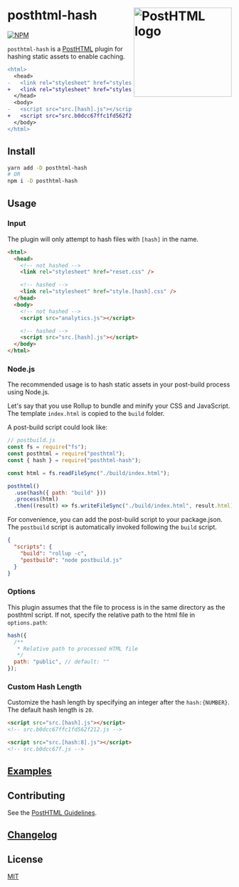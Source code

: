 # posthtml-hash <img align="right" width="220" height="200" title="PostHTML logo" src="http://posthtml.github.io/posthtml/logo.svg">

[![NPM][npm]][npm-url]

`posthtml-hash` is a [PostHTML](https://github.com/posthtml/posthtml) plugin for hashing static assets to enable caching.

```diff
<html>
  <head>
-   <link rel="stylesheet" href="styles.[hash].css" />
+   <link rel="stylesheet" href="styles.9a6cf95c41e87b9dc102.css" />
  </head>
  <body>
-   <script src="src.[hash].js"></script>
+   <script src="src.b0dcc67ffc1fd562f212.js"></script>
  </body>
</html>
```

## Install

```bash
yarn add -D posthtml-hash
# OR
npm i -D posthtml-hash
```

## Usage

### Input

The plugin will only attempt to hash files with `[hash]` in the name.

```html
<html>
  <head>
    <!-- not hashed -->
    <link rel="stylesheet" href="reset.css" />

    <!-- hashed -->
    <link rel="stylesheet" href="style.[hash].css" />
  </head>
  <body>
    <!-- not hashed -->
    <script src="analytics.js"></script>

    <!-- hashed -->
    <script src="src.[hash].js"></script>
  </body>
</html>
```

### Node.js

The recommended usage is to hash static assets in your post-build process using Node.js.

Let's say that you use Rollup to bundle and minify your CSS and JavaScript. The template `index.html` is copied to the `build` folder.

A post-build script could look like:

```js
// postbuild.js
const fs = require("fs");
const posthtml = require("posthtml");
const { hash } = require("posthtml-hash");

const html = fs.readFileSync("./build/index.html");

posthtml()
  .use(hash({ path: "build" }))
  .process(html)
  .then((result) => fs.writeFileSync("./build/index.html", result.html));
```

For convenience, you can add the post-build script to your package.json. The `postbuild` script is automatically invoked following the `build` script.

```json
{
  "scripts": {
    "build": "rollup -c",
    "postbuild": "node postbuild.js"
  }
}
```

### Options

This plugin assumes that the file to process is in the same directory as the posthtml script. If not, specify the relative path to the html file in `options.path`:

```js
hash({
  /**
   * Relative path to processed HTML file
   */
  path: "public", // default: ""
});
```

### Custom Hash Length

Customize the hash length by specifying an integer after the `hash:{NUMBER}`. The default hash length is `20`.

```html
<script src="src.[hash].js"></script>
<!-- src.b0dcc67ffc1fd562f212.js -->

<script src="src.[hash:8].js"></script>
<!-- src.b0dcc67f.js -->
```

## [Examples](examples)

## Contributing

See the [PostHTML Guidelines](https://github.com/posthtml/posthtml/tree/master/docs).

## [Changelog](CHANGELOG.md)

## License

[MIT](LICENSE)

[npm]: https://img.shields.io/npm/v/posthtml-hash.svg?color=blue
[npm-url]: https://npmjs.com/package/posthtml-hash
